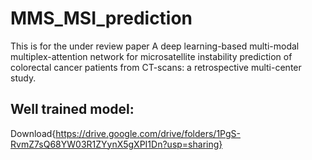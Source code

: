 # MMS_MSI_prediction
This is for the under review paper A deep learning-based multi-modal multiplex-attention network for microsatellite instability prediction of colorectal cancer patients from CT-scans: a retrospective multi-center study.

## Well trained model:
Download{https://drive.google.com/drive/folders/1PgS-RvmZ7sQ68YW03R1ZYynX5gXPI1Dn?usp=sharing}
